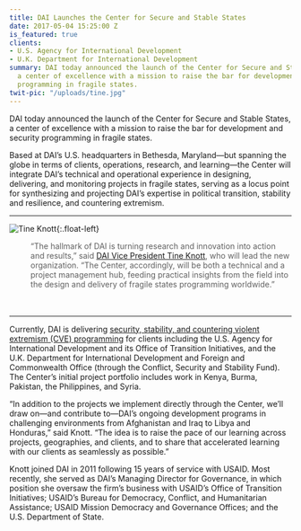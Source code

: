 ```yaml
---
title: DAI Launches the Center for Secure and Stable States
date: 2017-05-04 15:25:00 Z
is_featured: true
clients:
- U.S. Agency for International Development
- U.K. Department for International Development
summary: DAI today announced the launch of the Center for Secure and Stable States,
  a center of excellence with a mission to raise the bar for development and security
  programming in fragile states.
twit-pic: "/uploads/tine.jpg"
---
```


DAI today announced the launch of the Center for Secure and Stable States, a center of excellence with a mission to raise the bar for development and security programming in fragile states. 

<!--more-->
 
Based at DAI’s U.S. headquarters in Bethesda, Maryland—but spanning the globe in terms of clients, operations, research, and learning—the Center will integrate DAI’s technical and operational experience in designing, delivering, and monitoring projects in fragile states, serving as a locus point for synthesizing and projecting DAI’s expertise in political transition, stability and resilience, and countering extremism. 

<hr>

![Tine Knott](/uploads/TineKnott%20New.jpg){:.float-left}

<blockquote style="margin-bottom: 3rem; border-left: 0px;"> “The hallmark of DAI is turning research and innovation into action and results,” said <a href="/who-we-are/our-team/tine-knott">DAI Vice President Tine Knott</a>, who will lead the new organization. “The Center, accordingly, will be both a technical and a project management hub, feeding practical insights from the field into the design and delivery of fragile states programming worldwide.”</blockquote>

<hr>

Currently, DAI is delivering [security, stability, and countering violent extremism (CVE) programming](/our-work/solutions/fragile-states) for clients including the U.S. Agency for International Development and its Office of Transition Initiatives, and the U.K. Department for International Development and Foreign and Commonwealth Office (through the Conflict, Security and Stability Fund). The Center’s initial project portfolio includes work in Kenya, Burma, Pakistan, the Philippines, and Syria. 

“In addition to the projects we implement directly through the Center, we’ll draw on—and contribute to—DAI’s ongoing development programs in challenging environments from Afghanistan and Iraq to Libya and Honduras,” said Knott. “The idea is to raise the pace of our learning across projects, geographies, and clients, and to share that accelerated learning with our clients as seamlessly as possible.”   

Knott joined DAI in 2011 following 15 years of service with USAID. Most recently, she served as DAI’s Managing Director for Governance, in which position she oversaw the firm’s business with USAID’s Office of Transition Initiatives; USAID’s Bureau for Democracy, Conflict, and Humanitarian Assistance; USAID Mission Democracy and Governance Offices; and the U.S. Department of State.
